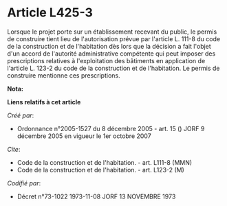 # Article L425-3

Lorsque le projet porte sur un établissement recevant du public, le permis de construire tient lieu de l'autorisation prévue
par l'article L. 111-8 du code de la construction et de l'habitation dès lors que la décision a fait l'objet d'un accord de
l'autorité administrative compétente qui peut imposer des prescriptions relatives à l'exploitation des bâtiments en
application de l'article L. 123-2 du code de la construction et de l'habitation. Le permis de construire mentionne ces
prescriptions.

**Nota:**



**Liens relatifs à cet article**

_Créé par_:

  - Ordonnance n°2005-1527 du 8 décembre 2005 - art. 15 () JORF 9 décembre 2005 en vigueur le 1er octobre 2007

_Cite_:

  - Code de la construction et de l'habitation. - art. L111-8 (MMN)
  - Code de la construction et de l'habitation. - art. L123-2 (M)

_Codifié par_:

  - Décret n°73-1022 1973-11-08 JORF 13 NOVEMBRE 1973

